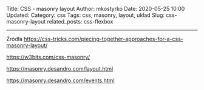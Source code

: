 Title: CSS - masonry layout
Author: mkostyrko
Date: 2020-05-25 10:00
Updated:
Category: css
Tags: css, masonry, layout, układ
Slug: css-masonry-layout
related_posts: css-flexbox


---

Źródła
https://css-tricks.com/piecing-together-approaches-for-a-css-masonry-layout/

https://w3bits.com/css-masonry/

https://masonry.desandro.com/layout.html

https://masonry.desandro.com/events.html